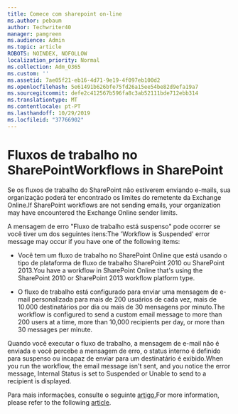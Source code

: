 ```yaml
---
title: Comece com sharepoint on-line
ms.author: pebaum
author: Techwriter40
manager: pamgreen
ms.audience: Admin
ms.topic: article
ROBOTS: NOINDEX, NOFOLLOW
localization_priority: Normal
ms.collection: Adm_O365
ms.custom: ''
ms.assetid: 7ae05f21-eb16-4d71-9e19-4f097eb100d2
ms.openlocfilehash: 5e61491b626bfe75fd26a15ee54be82d9efa19a7
ms.sourcegitcommit: defe2c412567b596fa8c3ab52111bde712ebb314
ms.translationtype: MT
ms.contentlocale: pt-PT
ms.lasthandoff: 10/29/2019
ms.locfileid: "37766902"
---
```

# <a name="workflows-in-sharepoint"></a><span data-ttu-id="a02a7-102">Fluxos de trabalho no SharePoint</span><span class="sxs-lookup"><span data-stu-id="a02a7-102">Workflows in SharePoint</span></span>

<span data-ttu-id="a02a7-103">Se os fluxos de trabalho do SharePoint não estiverem enviando e-mails, sua organização poderá ter encontrado os limites do remetente da Exchange Online.</span><span class="sxs-lookup"><span data-stu-id="a02a7-103">If SharePoint workflows are not sending emails, your organization may have encountered the Exchange Online sender limits.</span></span>

<span data-ttu-id="a02a7-104">A mensagem de erro "Fluxo de trabalho está suspenso" pode ocorrer se você tiver um dos seguintes itens:</span><span class="sxs-lookup"><span data-stu-id="a02a7-104">The 'Workflow is Suspended' error message may occur if you have one of the following items:</span></span>

- <span data-ttu-id="a02a7-105">Você tem um fluxo de trabalho no SharePoint Online que está usando o tipo de plataforma de fluxo de trabalho SharePoint 2010 ou SharePoint 2013.</span><span class="sxs-lookup"><span data-stu-id="a02a7-105">You have a workflow in SharePoint Online that's using the SharePoint 2010 or SharePoint 2013 workflow platform type.</span></span>

- <span data-ttu-id="a02a7-106">O fluxo de trabalho está configurado para enviar uma mensagem de e-mail personalizada para mais de 200 usuários de cada vez, mais de 10.000 destinatários por dia ou mais de 30 mensagens por minuto.</span><span class="sxs-lookup"><span data-stu-id="a02a7-106">The workflow is configured to send a custom email message to more than 200 users at a time, more than 10,000 recipients per day, or more than 30 messages per minute.</span></span>

<span data-ttu-id="a02a7-107">Quando você executar o fluxo de trabalho, a mensagem de e-mail não é enviada e você percebe a mensagem de erro, o status interno é definido para suspenso ou incapaz de enviar para um destinatário é exibido.</span><span class="sxs-lookup"><span data-stu-id="a02a7-107">When you run the workflow, the email message isn't sent, and you notice the error message, Internal Status is set to Suspended or Unable to send to a recipient is displayed.</span></span>

<span data-ttu-id="a02a7-108">Para mais informações, consulte o seguinte [artigo.](https://docs.microsoft.com/sharepoint/support/workflows/configured-workflow-fails-running)</span><span class="sxs-lookup"><span data-stu-id="a02a7-108">For more information, please refer to the following [article](https://docs.microsoft.com/sharepoint/support/workflows/configured-workflow-fails-running).</span></span>


